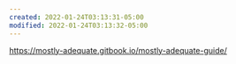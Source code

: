 ```yaml
---
created: 2022-01-24T03:13:31-05:00
modified: 2022-01-24T03:13:32-05:00
---
```


https://mostly-adequate.gitbook.io/mostly-adequate-guide/
